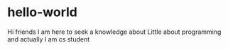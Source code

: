 # hello-world
Hi friends 
I am here to seek a knowledge about 
Little about programming and actually
I am cs student 
